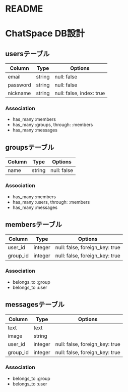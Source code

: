 # README

# ChatSpace DB設計
## usersテーブル
| Column   | Type   | Options                  |
| -------- | ------ | ------------------------ |
| email    | string | null: false              |
| password | string | null: false              |
| nickname | string | null: false, index: true |
### Association
- has_many :members
- has_many :groups, through: :members
- has_many :messages

## groupsテーブル
| Column  | Type    | Options                        |
| ------- | ------- | ------------------------------ |
| name    | string  | null: false                    |
### Association
- has_many :members
- has_many :users, through: :members
- has_many :messages

## membersテーブル
| Column   | Type    | Options                        |
| -------- | ------- | ------------------------------ |
| user_id  | integer | null: false, foreign_key: true |
| group_id | integer | null: false, foreign_key: true |
### Association
- belongs_to :group
- belongs_to :user

## messagesテーブル
| Column   | Type    | Options                        |
| -------- | ------- | ------------------------------ |
| text     | text    |                                |
| image    | string  |                                |
| user_id  | integer | null: false, foreign_key: true |
| group_id | integer | null: false, foreign_key: true |
### Association
- belongs_to :group
- belongs_to :user